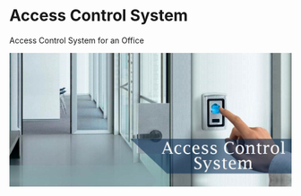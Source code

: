 # Access Control System

Access Control System for an Office

![alt text](https://github.com/NaniiGheorghe/AccessControlSystem/blob/master/banner02.jpg)
